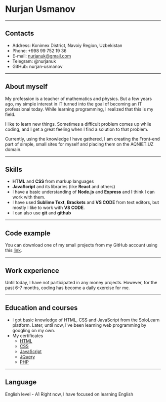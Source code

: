 
# Nurjan Usmanov

***

## Contacts

* Address: Konimex District, Navoiy Region, Uzbekistan
* Phone: +998 99 752 19 36
* E-mail: nurjanuk@gmail.com
* Telegram: @nurjanuk 
* GitHub: nurjan-usmanov

***

## About myself

My profession is a teacher of mathematics and physics. But a few years ago, my simple interest in IT turned into the goal of becoming an IT professional today. While learning programming, I realized that this is my field.

I like to learn new things. Sometimes a difficult problem comes up while coding, and I get a great feeling when I find a solution to that problem.

Currently, using the knowledge I have gathered, I am creating the Front-end part of simple, small sites for myself and placing them on the AQNIET.UZ domain.

***

## Skills

* __HTML__ and __CSS__ from markup languages
* __JavaScript__ and its libraries (like __React__ and others)
* I have a basic understanding of __Node.js__ and __Express__ and I think I can work with them.
* I have used __Sublime Text__, __Brackets__ and __VS CODE__ from text editors, but mostly I like to work with __VS CODE__.
* I can also use __git__ and __github__

***

## Code example

You can download one of my small projects from my GitHub account using this [link](https://github.com/nurjan-usmanov/portfolio.git).

***

## Work experience

Until today, I have not participated in any money projects. However, for the past 6-7 months, coding has become a daily exercise for me.

***

## Education and courses

* I got basic knowledge of HTML, CSS and JavaScript from the SoloLearn platform. Later, until now, I've been learning web programming by googling on my own.
* My certificates
    * [HTML](https://www.sololearn.com/certificates/CT-HVVCVWAW)
    * [CSS](https://www.sololearn.com/certificates/CT-4WVG2P5A)
    * [JavaScript](https://www.sololearn.com/certificates/CT-LVUTCWCK)
    * [JQuery](https://www.sololearn.com/certificates/CT-PNETL1WB)
    * [PHP](https://www.sololearn.com/certificates/CT-PNETL1WB)

***

## Language

English level - A1
Right now, I have focused on learning English

